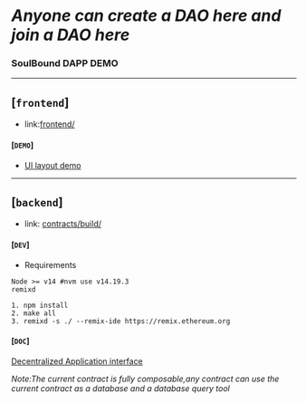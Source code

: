 # *Anyone can create a DAO here and join a DAO here*
### SoulBound DAPP DEMO

---

## [`frontend`]
- link:[frontend/](frontend)

#### [`DEMO`]
- [UI layout demo](https://static-bd1f1f21-0a04-4091-96a3-ac8c61aa60d3.bspapp.com)

---

## [`backend`]
- link: [contracts/build/](contracts/build/)

#### [`DEV`]

- Requirements
```shell
Node >= v14 #nvm use v14.19.3
remixd
```

```shell
1. npm install
2. make all
3. remixd -s ./ --remix-ide https://remix.ethereum.org
```

#### [`DOC`]
[Decentralized Application interface](DAI.md)

*Note:The current contract is fully composable,any contract can use the current contract as a database and a database query tool*